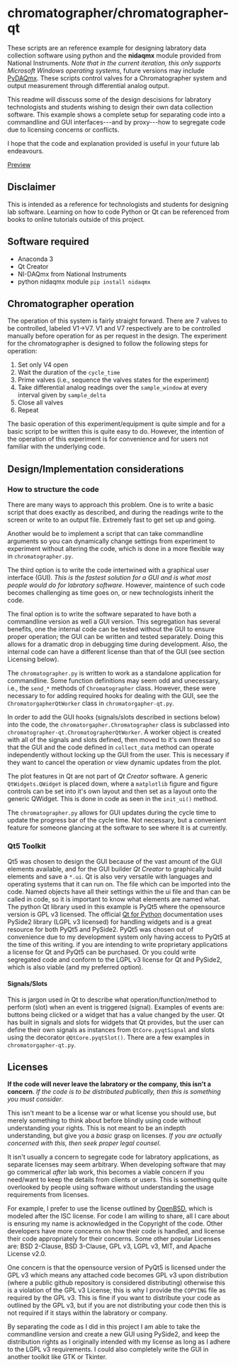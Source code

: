 # chromatographer/chromatographer-qt

These scripts are an reference example for designing labratory data collection software using python and the **nidaqmx** module provided from National Instruments. *Note that in the current iteration, this only supports Microsoft Windows operating systems*, future versions may include [PyDAQmx](https://pythonhosted.org/PyDAQmx/). These scripts control valves for a Chromatographer system and output measurement through differential analog output. 

This readme will disscuss some of the design descisions for labratory technologists and students wishing to design their own data collection software. This example shows a complete setup for separating code into a commandline and GUI interfaces---and by proxy---how to segregate code due to licensing concerns or conflicts.

I hope that the code and explanation provided is useful in your future lab endeavours.

[Preview](https://david.science/img/chromatographer-preview.png)


## Disclaimer

This is intended as a reference for technologists and students for designing lab software. Learning on how to code Python or Qt can be referenced from books to online tutorials outside of this project.


## Software required

* Anaconda 3
* Qt Creator
* NI-DAQmx from National Instruments
* python nidaqmx module `pip install nidaqmx`


## Chromatographer operation

The operation of this system is fairly straight forward. There are 7 valves to be controlled, labeled V1->V7. V1 and V7 respectively are to be controlled manually before operation for as per request in the design. The experiment for the chromatographer is designed to follow the following steps for operation:

1. Set only V4 open
2. Wait the duration of the `cycle_time`
3. Prime valves (i.e., sequence the valves states for the experiment)
4. Take differential analog readings over the `sample_window` at every interval given by `sample_delta`
5. Close all valves
6. Repeat

The basic operation of this experiment/equipment is quite simple and for a basic script to be written this is quite easy to do. However, the intention of the operation of this experiment is for convenience and for users not familiar with the underlying code.


## Design/Implementation considerations


### How to structure the code

There are many ways to approach this problem. One is to write a basic script that does exactly as described, and during the readings write to the screen or write to an output file. Extremely fast to get set up and going.

Another would be to implement a script that can take commandline arguments so you can dynamically change settings from experiment to experiment without altering the code, which is done in a more flexible way in `chromatographer.py`.  

The third option is to write the code intertwined with a graphical user interface (GUI). *This is the fastest solution for a GUI and is what most people would do for labratory software*. However, maintence of such code becomes challenging as time goes on, or new technologists inherit the code.

The final option is to write the software separated to have both a commandline version as well a GUI version. This segregation has several benefits, one the internal code can be tested without the GUI to ensure proper operation; the GUI can be written and tested separately. Doing this allows for a dramatic drop in debugging time during development. Also, the internal code can have a different license than that of the GUI (see section Licensing below). 

The `chromatographer.py` is written to work as a standalone application for commandline. Some function definitions may seem odd and unecessary, i.e., the `send_*` methods of `Chromatographer` class. However, these were necessary to for adding required hooks for dealing with the GUI, see the `ChromatorgapherQtWorker` class in `chromatorgapher-qt.py`.

In order to add the GUI hooks (signals/slots described in sections below) into the code, the `chromatorgapher.Chromatographer` class is subclassed into `chromatographer-qt.ChromatographerQtWorker`. A worker object is created with all of the signals and slots defined, then moved to it's own thread so that the GUI and the code defined in `collect_data` method can operate independently without locking up the GUI from the user. This is necessary if they want to cancel the operation or view dynamic updates from the plot.

The plot features in Qt are not part of *Qt Creator* software. A generic `QtWidgets.QWidget` is placed down, where a `matplotlib` figure and figure controls can be set into it's own layout and then set as a layout onto the generic QWidget. This is done in code as seen in the `init_ui()` method.

The `chromatographer.py` allows for GUI updates during the cycle time to update the progress bar of the cycle time. Not necessary, but a convenient feature for someone glancing at the software to see where it is at currently. 


### Qt5 Toolkit

Qt5 was chosen to design the GUI because of the vast amount of the GUI elements available, and for the GUI builder *Qt Creator* to graphically build elements and save a `*.ui`. Qt is also very versatile with languages and operating systems that it can run on. The file which can be imported into the code. Named objects have all their settings within the ui file and than can be called in code, so it is important to know what elements are named what. The python Qt library used in this example is PyQt5 where the opensource version is GPL v3 licensed. The official [Qt for Python](https://www.qt.io/qt-for-python) documentation uses PySide2 library (LGPL v3 licensed) for handling widgets and is a great resource for both PyQt5 and PySide2. PyQt5 was chosen out of convenience due to my development system only having access to PyQt5 at the time of this writing. if you are intending to write proprietary applications a license for Qt and PyQt5 can be purchased. Or you could write segregated code and conform to the LGPL v3 license for Qt and PySide2, which is also viable (and my preferred option).


#### Signals/Slots

This is jargon used in Qt to describe what operation/function/method to perform (slot) when an event is triggered (signal). Examples of events are: buttons being clicked or a widget that has a value changed by the user. Qt has built in signals and slots for widgets that Qt provides, but the user can define their own signals as instances from `QtCore.pyqtSignal` and slots using the decorator `@QtCore.pyqtSlot()`. There are a few examples in `chromatorgapher-qt.py`.


## Licenses

**If the code will never leave the labratory or the company, this isn't a concern**. *If the code is to be distributed publically, then this is something you must consider*.

This isn't meant to be a license war or what license you should use, but merely something to think about before blindly using code without understanding your rights. This is not meant to be an indepth understanding, but give you a *basic* grasp on licenses. *If you are actually concerned with this, then seek proper legal counsel*.

It isn't usually a concern to segregate code for labratory applications, as separate licenses may seem arbitrary. When developing software that may go commerical *after* lab work, this becomes a viable concern if you need/want to keep the details from clients or users. This is something quite overlooked by people using software without understanding the usage requirements from licenses.

For example, I prefer to use the license outlined by [OpenBSD](https://cvsweb.openbsd.org/src/share/misc/license.template?rev=HEAD), which is modeled after the ISC license. For code I am willing to share, all I care about is ensuring my name is acknowledged in the Copyright of the code. Other developers have more concerns on how their code is handled, and license their code appropriately for their concerns. Some other popular Licenses are: BSD 2-Clause, BSD 3-Clause, GPL v3, LGPL v3, MIT, and Apache License v2.0.

One concern is that the opensource version of PyQt5 is licensed under the GPL v3 which means any attached code becomes GPL v3 upon distribution (where a public github repository is considered distributing) otherwise this is a violation of the GPL v3 License; this is why I provide the `COPYING` file as required by the GPL v3. This is fine if you want to distribute your code as outlined by the GPL v3, but if you are not distributing your code then this is not required if it stays within the labratory or company.

By separating the code as I did in this project I am able to take the commandline version and create a new GUI using PySide2, and keep the distribution rights as I originally intended with my license as long as I adhere to the LGPL v3 requirements. I could also completely write the GUI in another toolkit like GTK or Tkinter. 
